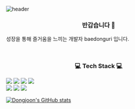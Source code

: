 ![header](https://capsule-render.vercel.app/api?type=Waving&color=0:FFB7C8,100:FF6D90&height=150&section=header&text=BAE_DONG_JOON&fontSize=70&fontColor=FFFFFF)
<!--
**baedonguri/baedonguri** is a ✨ _special_ ✨ repository because its `README.md` (this file) appears on your GitHub profile.

- 🔭 I’m currently working on ...
- 🌱 I’m currently learning ...
- 👯 I’m looking to collaborate on ...
- 🤔 I’m looking for help with ...
- 💬 Ask me about ...
- 📫 How to reach me: ...
- 😄 Pronouns: ...
- ⚡ Fun fact: ...
-->
<h3 align="center"> 반갑습니다 🙌</h3>
<p> 성장을 통해 즐거움을 느끼는 개발자 baedonguri 입니다. </p>
<!--Here is my LinkedIn profile if you're interested in me.-->


<br>


<h3 align="center">💻 Tech Stack 💻</h3>
<div class="stack">
  <a href="#"><img src="https://img.shields.io/badge/Node.js-339933?style=flat&logo=node-dot-js&logoColor=white"/></a>
  <a href="#"><img src="https://img.shields.io/badge/Flask-41454A?style=flat&logo=flask&logoColor=wlightgrey"/></a>
  <a href="#"><img src="https://img.shields.io/badge/MongoDB-83B81A?style=flat&logo=MongoDB&logoColor=white"/></a>
  <a href="#"><img src="https://img.shields.io/badge/React-61DAFB?style=flat&logo=React&logoColor=white"/></a>
  <br />
  <a href="#"><img src="https://img.shields.io/badge/Python-3766AB?style=flat&logo=Python&logoColor=white"/></a>
  <a href="#"><img src="https://img.shields.io/badge/JavaScript-F7DF1E?style=flat&logo=JavaScript&logoColor=black"/></a>
  <a href="#"><img src="https://img.shields.io/badge/Git-F05032?style=flat&logo=Git&logoColor=white"/></a>
</div>

<!--
<p align="center">*------ 🌳 Used as main ------*</p>
<p align="center">
  <img src="https://img.shields.io/badge/Python-3766AB?style=flat-square&logo=Python&logoColor=white">
</p>
<br>

<p align="center">*------ 🌱 Used at least once ------*</p>
<p align="center">

  <img src="https://img.shields.io/badge/C-A8B9CC?style=flat-square&logo=C&logoColor=white">
  <img src="https://img.shields.io/badge/Javascript-ffb13b?style=flat-square&logo=javascript&logoColor=white">
  <img src="https://img.shields.io/badge/React-61DAFB?style=flat-square&logo=React&logoColor=white">
  <img src="https://img.shields.io/badge/css-1572B6?style=flat-square&logo=css3&logoColor=white">
  <img src="https://img.shields.io/badge/Mysql-E6B91E?style=flat-square&logo=MySql&logoColor=white">
  <img src="https://img.shields.io/badge/aws-333664?style=flat-square&logo=amazon-aws&logoColor=white">
  <img src="https://img.shields.io/badge/MongoDB-47A248?style=flat-square&logo=MongoDB&logoColor=white">
</p>
-->


[![Dongjoon's GitHub stats](https://github-readme-stats.vercel.app/api?username=baedonguri&theme=tokyonight&line_height=20)](https://github.com/baedonguri/github-readme-stats) 
<!--
[![Solved.ac Profile](http://mazassumnida.wtf/api/v2/generate_badge?boj=joicekim7)](https://solved.ac/joicekim7/)
-->
<!--
[![Top Langs](https://github-readme-stats.vercel.app/api/top-langs/?username=JJineu&layout=compact&theme=tokyonight&langs_count=6)](https://github.com/JJineu/github-readme-stats)
-->



